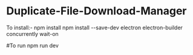 # Duplicate-File-Download-Manager
To install:-
npm install
npm install --save-dev electron electron-builder concurrently wait-on

#To run
npm run dev

